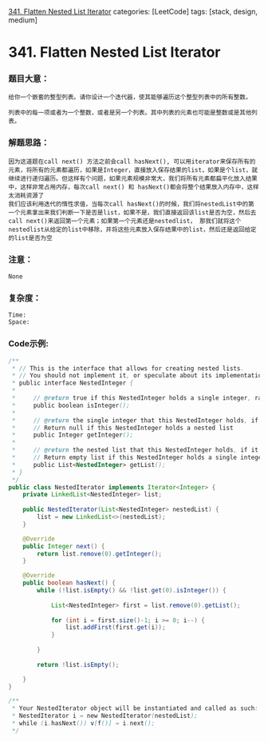 [341. Flatten Nested List Iterator](https://leetcode.com/problems/flatten-nested-list-iterator/)
categories: [LeetCode]
tags: [stack, design, medium] 
# 341. Flatten Nested List Iterator

### 题目大意：
    给你一个嵌套的整型列表。请你设计一个迭代器，使其能够遍历这个整型列表中的所有整数。

    列表中的每一项或者为一个整数，或者是另一个列表。其中列表的元素也可能是整数或是其他列表。
### 解题思路：
    因为这道题在call next() 方法之前会call hasNext(), 可以用iterator来保存所有的元素，将所有的元素都遍历，如果是Integer，直接放入保存结果的list，如果是个list，就继续进行递归遍历。但这样有个问题，如果元素规模非常大，我们将所有元素都扁平化放入结果中，这样非常占用内存，每次call next() 和 hasNext()都会将整个结果放入内存中，这样太消耗资源了
    我们应该利用迭代的惰性求值，当每次call hasNext()的时候，我们将nestedList中的第一个元素拿出来我们判断一下是否是list，如果不是，我们直接返回该list是否为空，然后去call next()来返回第一个元素；如果第一个元素还是nestedlist， 那我们就将这个nestedlist从给定的list中移除，并将这些元素放入保存结果中的list，然后还是返回给定的list是否为空
### 注意：
    None
### 复杂度：
    Time:
    Space: 
### Code示例:
```Java
/**
 * // This is the interface that allows for creating nested lists.
 * // You should not implement it, or speculate about its implementation
 * public interface NestedInteger {
 *
 *     // @return true if this NestedInteger holds a single integer, rather than a nested list.
 *     public boolean isInteger();
 *
 *     // @return the single integer that this NestedInteger holds, if it holds a single integer
 *     // Return null if this NestedInteger holds a nested list
 *     public Integer getInteger();
 *
 *     // @return the nested list that this NestedInteger holds, if it holds a nested list
 *     // Return empty list if this NestedInteger holds a single integer
 *     public List<NestedInteger> getList();
 * }
 */
public class NestedIterator implements Iterator<Integer> {
    private LinkedList<NestedInteger> list;
        
    public NestedIterator(List<NestedInteger> nestedList) {
        list = new LinkedList<>(nestedList);
    }

    @Override
    public Integer next() {
        return list.remove(0).getInteger();
    }

    @Override
    public boolean hasNext() {
        while (!list.isEmpty() && !list.get(0).isInteger()) {
            
            List<NestedInteger> first = list.remove(0).getList();
            
            for (int i = first.size()-1; i >= 0; i--) {
                list.addFirst(first.get(i));
            }
            
        }
        
        return !list.isEmpty();

    }
}

/**
 * Your NestedIterator object will be instantiated and called as such:
 * NestedIterator i = new NestedIterator(nestedList);
 * while (i.hasNext()) v[f()] = i.next();
 */
```
